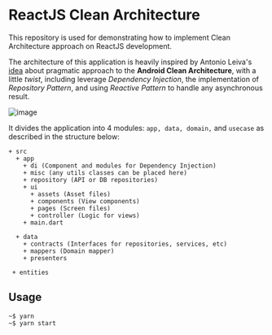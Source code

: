 # ReactJS Clean Architecture

This repository is used for demonstrating how to implement Clean Architecture approach on ReactJS development.

The architecture of this application is heavily inspired by Antonio Leiva's [idea](https://antonioleiva.com/clean-architecture-android/) about pragmatic approach to the **Android Clean Architecture**, with a little *twist*, including leverage *Dependency Injection*, the implementation of *Repository Pattern*, and using *Reactive Pattern* to handle any asynchronous result. 

![image](https://i.ibb.co/kXWdz5Q/clean-architecture-own-layers.png)

It divides the application into 4 modules: `app, data, domain,` and `usecase` as described in the structure below:

```
+ src
  + app
    + di (Component and modules for Dependency Injection)
    + misc (any utils classes can be placed here)
    + repository (API or DB repositories)
    + ui
      + assets (Asset files)
      + components (View components)
      + pages (Screen files)
      + controller (Logic for views)
    + main.dart

  + data
    + contracts (Interfaces for repositories, services, etc)
    + mappers (Domain mapper)
    + presenters

 + entities
```

## Usage

	~$ yarn
    ~$ yarn start

